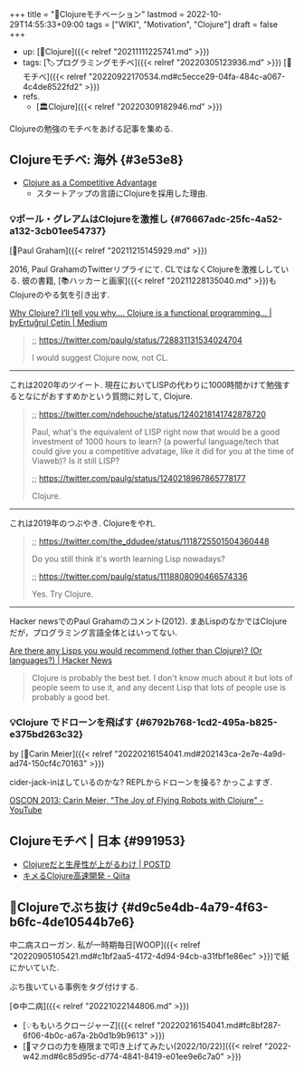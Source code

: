 +++
title = "📝Clojureモチベーション"
lastmod = 2022-10-29T14:55:33+09:00
tags = ["WIKI", "Motivation", "Clojure"]
draft = false
+++

-   up: [📁Clojure]({{< relref "20211111225741.md" >}})
-   tags: [🏷プログラミングモチベ]({{< relref "20220305123936.md" >}}) [🔖モチベ]({{< relref "20220922170534.md#c5ecce29-04fa-484c-a067-4c4de8522fd2" >}})
-   refs.
    -   [🏛Clojure]({{< relref "20220309182946.md" >}})

Clojureの勉強のモチベをあげる記事を集める.


## Clojureモチベ: 海外 {#3e53e8}

-   [Clojure as a Competitive Advantage](https://simonelnahas.com/posts/clojure-startup)
    -   スタートアップの言語にClojureを採用した理由.


### 💡ポール・グレアムはClojureを激推し {#76667adc-25fc-4a52-a132-3cb01ee54737}

[👨Paul Graham]({{< relref "20211215145929.md" >}})

2016, Paul GrahamのTwitterリプライにて. CLではなくClojureを激推ししている. 彼の書籍, [📚ハッカーと画家]({{< relref "20211228135040.md" >}})もClojureのやる気を引き出す.

[Why Clojure? I’ll tell you why…. Clojure is a functional programming… | byErtuğrul Çetin | Medium](https://medium.com/@ertu.ctn/why-clojure-seriously-why-9f5e6f24dc29)

> ;; <https://twitter.com/paulg/status/728831131534024704>
>
> I would suggest Clojure now, not CL.

---

これは2020年のツイート. 現在においてLISPの代わりに1000時間かけて勉強するとなにがおすすめかという質問に対して, Clojure.

> ;; <https://twitter.com/ndehouche/status/1240218141742878720>
>
> Paul, what's the equivalent of LISP right now that would be a good investment of 1000 hours to learn? (a powerful language/tech that could give you a competitive advatage, like it did for you at the time of Viaweb)? Is it still LISP?
>
> ;; <https://twitter.com/paulg/status/1240218967865778177>
>
> Clojure.

---

これは2019年のつぶやき. Clojureをやれ.

> ;; <https://twitter.com/the_ddudee/status/1118725501504360448>
>
> Do you still think it's worth learning Lisp nowadays?
>
> ;; <https://twitter.com/paulg/status/1118808090466574336>
>
> Yes. Try Clojure.

---

Hacker newsでのPaul Grahamのコメント(2012). まあLispのなかではClojureだが，プログラミング言語全体とはいってない.

[Are there any Lisps you would recommend (other than Clojure)? (Or languages?) | Hacker News](https://news.ycombinator.com/item?id=4487793)

> Clojure is probably the best bet. I don't know much about it but lots of
>  people seem to use it, and any decent Lisp that lots of people use is
> probably a good bet.


### 💡Clojure でドローンを飛ばす {#6792b768-1cd2-495a-b825-e375bd263c32}

by [👩Carin Meier]({{< relref "20220216154041.md#202143ca-2e7e-4a9d-ad74-150cf4c70163" >}})

cider-jack-inはしているのかな? REPLからドローンを操る? かっこよすぎ.

[OSCON 2013: Carin Meier, "The Joy of Flying Robots with Clojure" - YouTube](https://www.youtube.com/watch?v=Ty9QDqV-_Ak)


## Clojureモチベ | 日本 {#991953}

-   [Clojureだと生産性が上がるわけ | POSTD](https://postd.cc/why-im-productive-in-clojure/)
-   [キメるClojure高速開発 - Qiita](https://qiita.com/223kazuki/items/afb6341cf73a9173fda0)


## 🔖Clojureでぶち抜け {#d9c5e4db-4a79-4f63-b6fc-4de10544b7e6}

中二病スローガン. 私が一時期毎日[WOOP]({{< relref "20220905105421.md#c1bf2aa5-4172-4d94-94cb-a31fbf1e86ec" >}})で紙にかいていた.

ぶち抜いている事例をタグ付けする.

[⚙中二病]({{< relref "20221022144806.md" >}})

-   [💡ももいろクロージャーZ]({{< relref "20220216154041.md#fc8bf287-6f06-4b0c-a67a-2b0d1b9b9613" >}})
-   [💭マクロの力を極限まで叩き上げてみたい(2022/10/22)]({{< relref "2022-w42.md#6c85d95c-d774-4841-8419-e01ee9e6c7a0" >}})
